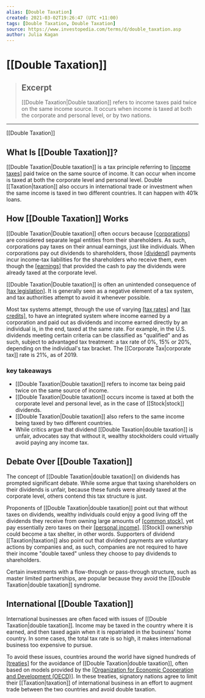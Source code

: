 ```yaml
---
alias: [Double Taxation]
created: 2021-03-02T19:26:47 (UTC +11:00)
tags: [Double Taxation, Double Taxation]
source: https://www.investopedia.com/terms/d/double_taxation.asp
author: Julia Kagan
---
```


# [[Double Taxation]]

> ## Excerpt
> [[Double Taxation|Double taxation]] refers to income taxes paid twice on the same income source. It occurs when income is taxed at both the corporate and personal level, or by two nations.

---

[[Double Taxation]]
## What Is [[Double Taxation]]?

[[Double Taxation|Double taxation]] is a tax principle referring to [[income taxes]](https://www.investopedia.com/terms/i/incometax.asp) paid twice on the same source of income. It can occur when income is taxed at both the corporate level and personal level. Double [[Taxation|taxation]] also occurs in international trade or investment when the same income is taxed in two different countries. It can happen with 401k loans.

## How [[Double Taxation]] Works

[[Double Taxation|Double taxation]] often occurs because [[corporations]](https://www.investopedia.com/terms/c/corporation.asp) are considered separate legal entities from their shareholders. As such, corporations pay taxes on their annual earnings, just like individuals. When corporations pay out dividends to shareholders, those [[dividend]](https://www.investopedia.com/ask/answers/03/102203.asp) payments incur income-tax liabilities for the shareholders who receive them, even though the [[earnings]](https://www.investopedia.com/terms/e/earnings.asp) that provided the cash to pay the dividends were already taxed at the corporate level.

[[Double Taxation|Double taxation]] is often an unintended consequence of [[tax legislation]](https://www.investopedia.com/terms/f/formaltaxlegislation.asp). It is generally seen as a negative element of a tax system, and tax authorities attempt to avoid it whenever possible.

Most tax systems attempt, through the use of varying [[tax rates]](https://www.investopedia.com/terms/t/taxrate.asp) and [[tax credits]](https://www.investopedia.com/terms/t/taxcredit.asp), to have an integrated system where income earned by a corporation and paid out as dividends and income earned directly by an individual is, in the end, taxed at the same rate. For example, in the U.S. dividends meeting certain criteria can be classified as "qualified" and as such, subject to advantaged tax treatment: a tax rate of 0%, 15% or 20%, depending on the individual's tax bracket. The [[Corporate Tax|corporate tax]] rate is 21%, as of 2019.

### key takeaways

-   [[Double Taxation|Double taxation]] refers to income tax being paid twice on the same source of income.
-   [[Double Taxation|Double taxation]] occurs income is taxed at both the corporate level and personal level, as in the case of [[Stock|stock]] dividends.
-   [[Double Taxation|Double taxation]] also refers to the same income being taxed by two different countries.
-   While critics argue that dividend [[Double Taxation|double taxation]] is unfair, advocates say that without it, wealthy stockholders could virtually avoid paying any income tax.

## Debate Over [[Double Taxation]]

The concept of [[Double Taxation|double taxation]] on dividends has prompted significant debate. While some argue that taxing shareholders on their dividends is unfair, because these funds were already taxed at the corporate level, others contend this tax structure is just.

Proponents of [[Double Taxation|double taxation]] point out that without taxes on dividends, wealthy individuals could enjoy a good living off the dividends they receive from owning large amounts of [[common stock]](https://www.investopedia.com/terms/c/commonstock.asp), yet pay essentially zero taxes on their [[personal income]](https://www.investopedia.com/terms/p/personalincome.asp). [[Stock]] ownership could become a tax shelter, in other words. Supporters of dividend [[Taxation|taxation]] also point out that dividend payments are voluntary actions by companies and, as such, companies are not required to have their income "double taxed" unless they choose to pay dividends to shareholders.

Certain investments with a flow-through or pass-through structure, such as master limited partnerships, are popular because they avoid the [[Double Taxation|double taxation]] syndrome.

## International [[Double Taxation]]

International businesses are often faced with issues of [[Double Taxation|double taxation]]. Income may be taxed in the country where it is earned, and then taxed again when it is repatriated in the business' home country. In some cases, the total tax rate is so high, it makes international business too expensive to pursue.

To avoid these issues, countries around the world have signed hundreds of [[treaties]](https://www.investopedia.com/terms/t/taxtreaty.asp) for the avoidance of [[Double Taxation|double taxation]], often based on models provided by the [[Organization for Economic Cooperation and Development (OECD)]](https://www.investopedia.com/terms/o/oecd.asp). In these treaties, signatory nations agree to limit their [[Taxation|taxation]] of international business in an effort to augment trade between the two countries and avoid double taxation.
